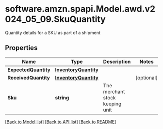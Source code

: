 # software.amzn.spapi.Model.awd.v2024_05_09.SkuQuantity
Quantity details for a SKU as part of a shipment

## Properties

Name | Type | Description | Notes
------------ | ------------- | ------------- | -------------
**ExpectedQuantity** | [**InventoryQuantity**](InventoryQuantity.md) |  | 
**ReceivedQuantity** | [**InventoryQuantity**](InventoryQuantity.md) |  | [optional] 
**Sku** | **string** | The merchant stock keeping unit | 

[[Back to Model list]](../README.md#documentation-for-models) [[Back to API list]](../README.md#documentation-for-api-endpoints) [[Back to README]](../README.md)

